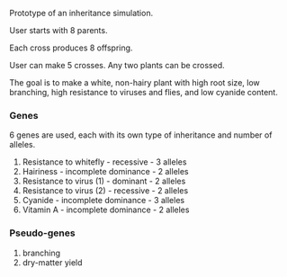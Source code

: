 Prototype of an inheritance simulation.

User starts with 8 parents.

Each cross produces 8 offspring.

User can make 5 crosses. Any two plants can be crossed.

The goal is to make a white, non-hairy plant with high root size, low branching, high resistance to viruses and flies, and low cyanide content. 

### Genes

6 genes are used, each with its own type of inheritance and number of alleles.

1. Resistance to whitefly - recessive - 3 alleles
2. Hairiness - incomplete dominance - 2 alleles
3. Resistance to virus (1) - dominant - 2 alleles
4. Resistance to virus (2) - recessive - 2 alleles
5. Cyanide - incomplete dominance - 3 alleles
6. Vitamin A - incomplete dominance - 2 alleles


### Pseudo-genes

1. branching
2. dry-matter yield



